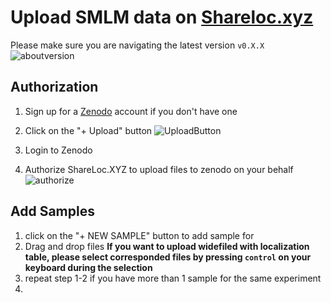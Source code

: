# Upload SMLM data on [Shareloc.xyz](https://shareloc.xyz)
Please make sure you are navigating the latest version `v0.X.X`
![aboutversion](https://user-images.githubusercontent.com/56833522/125454777-925bc61e-ab72-4e8d-b6bb-34d66911fe68.gif)

## Authorization
1. Sign up for a [Zenodo](https://sandbox.zenodo.org) account if you don't have one
2. Click on the "+ Upload" button
![UploadButton](https://user-images.githubusercontent.com/56833522/125454254-6e675ab8-06e3-410f-90ff-03424d086e4d.gif)

3. Login to Zenodo

4. Authorize ShareLoc.XYZ to upload files to zenodo on your behalf
![authorize](https://user-images.githubusercontent.com/56833522/125290750-f0012e80-e320-11eb-8e2d-93bf194fc4ca.gif)

## Add Samples
1. click on the "+ NEW SAMPLE" button to add sample for 
2. Drag and drop files 
**If you want to upload widefiled with localization table, please select corresponded files by pressing `control` on your keyboard during the selection**
3. repeat step 1-2 if you have more than 1 sample for the same experiment
4. 
